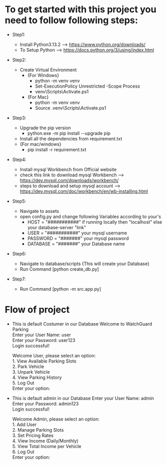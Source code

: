 # To get started with this project you need to follow following steps:

- Step1:
    - Install Python3.13.2 --> https://www.python.org/downloads/
    - To Setup Python --> https://docs.python.org/3/using/index.html

- Step2:
    - Create Virtual Environment
        - {For Windows}
            - python -m venv venv
            - Set-ExecutionPolicy Unrestricted -Scope Process
            - venv\Scripts\Activate.ps1 
        - {For Mac}
            - python -m venv venv
            - Source .venv\Scripts\Activate.ps1

- Step3:
    - Upgrade the pip version
        - python.exe -m pip install --upgrade pip
    - Install all the dependencies from requirement.txt
    - {For mac/windows}
        - pip install -r requirement.txt

- Step4:
    - Install mysql Workbench from Official website
    - check this link to download mysql Workbench --> https://dev.mysql.com/downloads/workbench/
    - steps to download and setup mysql account --> https://dev.mysql.com/doc/workbench/en/wb-installing.html

- Step5:
    - Navigate to assets
    - open config.py and change following Variables according to your's
        - HOST = "###########" if running locally then "localhost" else your database-server "link" 
        - USER = "###########" your mysql username
        - PASSWORD = "#######" your mysql password
        - DATABASE = "#######" your Database name

- Step6:
    - Navigate to database/scripts
    {This will create your Database}
    - Run Command [python create_db.py] 
    
- Step7:
    - Run Command [python -m src.app.py]

# Flow of project

- This is default Costumer in our Database
    Welcome to WatchGuard Parking <br>
    Enter your User Name: user <br>
    Enter your Password: user123 <br>
    Login successful! <br>

    Welcome User, please select an option: <br>
        1. View Available Parking Slots <br>
        2. Park Vehicle <br>
        3. Unpark Vehicle <br>
        4. View Parking History <br>
        5. Log Out <br>
    Enter your option: <br>

- This is default admin in our Database
    Enter your User Name: admin <br>
    Enter your Password: admin123 <br>
    Login successful! <br>

    Welcome Admin, please select an option: <br>
        1. Add User <br>
        2. Manage Parking Slots <br>
        3. Set Pricing Rates <br>
        4. View Income (Daily/Monthly) <br>
        5. View Total Income per Vehicle <br>
        6. Log Out <br>
    Enter your option: <br>